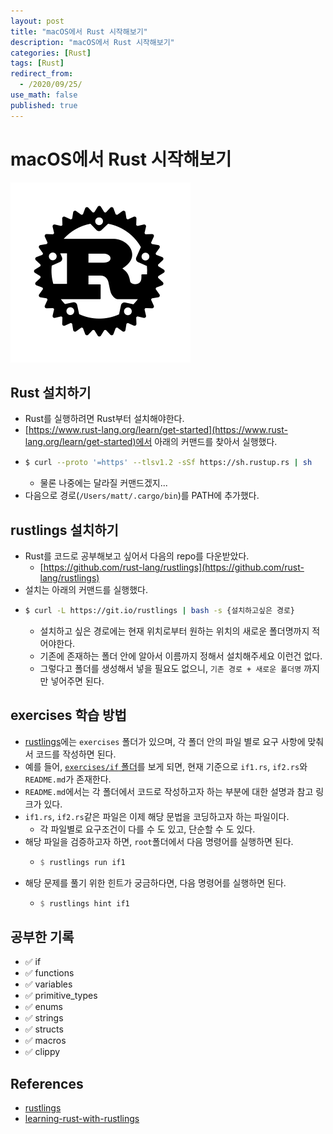```yaml
---
layout: post
title: "macOS에서 Rust 시작해보기"
description: "macOS에서 Rust 시작해보기"
categories: [Rust]
tags: [Rust]
redirect_from:
  - /2020/09/25/
use_math: false
published: true
---
```


# macOS에서 Rust 시작해보기

<img src="/assets/images/posts/57/rust-logo-blk.svg">

## Rust 설치하기

- Rust를 실행하려면 Rust부터 설치해야한다.
- [https://www.rust-lang.org/learn/get-started](https://www.rust-lang.org/learn/get-started)에서 아래의 커맨드를 찾아서 실행했다.
- ```sh
  $ curl --proto '=https' --tlsv1.2 -sSf https://sh.rustup.rs | sh
  ```
  - 물론 나중에는 달라질 커맨드겠지...
- 다음으로 경로(`/Users/matt/.cargo/bin`)를 PATH에 추가했다.

## rustlings 설치하기

- Rust를 코드로 공부해보고 싶어서 다음의 repo를 다운받았다.
  - [https://github.com/rust-lang/rustlings](https://github.com/rust-lang/rustlings)
- 설치는 아래의 커맨드를 실행했다.
- ```sh
  $ curl -L https://git.io/rustlings | bash -s {설치하고싶은 경로}
  ```
  - 설치하고 싶은 경로에는 현재 위치로부터 원하는 위치의 새로운 폴더명까지 적어야한다.
  - 기존에 존재하는 폴더 안에 알아서 이름까지 정해서 설치해주세요 이런건 없다.
  - 그렇다고 폴더를 생성해서 넣을 필요도 없으니, `기존 경로 + 새로운 폴더명` 까지만 넣어주면 된다.

## exercises 학습 방법

- [rustlings](https://github.com/rust-lang/rustlings)에는 `exercises` 폴더가 있으며, 각 폴더 안의 파일 별로 요구 사항에 맞춰서 코드를 작성하면 된다.
- 예를 들어, [`exercises/if` 폴더](https://github.com/rust-lang/rustlings/tree/main/exercises/if)를 보게 되면, 현재 기준으로 `if1.rs`, `if2.rs`와 `README.md`가 존재한다.
- `README.md`에서는 각 폴더에서 코드로 작성하고자 하는 부분에 대한 설명과 참고 링크가 있다.
- `if1.rs`, `if2.rs`같은 파일은 이제 해당 문법을 코딩하고자 하는 파일이다.
  - 각 파일별로 요구조건이 다를 수 도 있고, 단순할 수 도 있다.
- 해당 파일을 검증하고자 하면, `root`폴더에서 다음 명령어를 실행하면 된다.
  - ```rs
    $ rustlings run if1
    ```
- 해당 문제를 풀기 위한 힌트가 궁금하다면, 다음 명령어를 실행하면 된다.
  - ```rs
    $ rustlings hint if1
    ```

## 공부한 기록

- ✅ if
- ✅ functions
- ✅ variables
- ✅ primitive_types
- ✅ enums
- ✅ strings
- ✅ structs
- ✅ macros
- ✅ clippy

## References

- [rustlings](https://github.com/rust-lang/rustlings)
- [learning-rust-with-rustlings](https://github.com/bossm0n5t3r/learning-rust-with-rustlings)
